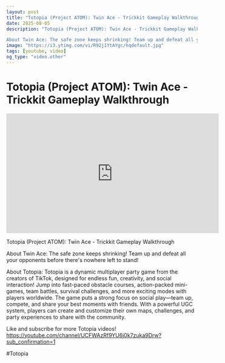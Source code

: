 ```yaml
---
layout: post
title: "Totopia (Project ATOM): Twin Ace - Trickkit Gameplay Walkthrough"
date: 2025-08-05
description: "Totopia (Project ATOM): Twin Ace - Trickkit Gameplay Walkthrough

About Twin Ace: The safe zone keeps shrinking! Team up and defeat all your opponents b..."
image: "https://i3.ytimg.com/vi/R92j1YtAYgc/hqdefault.jpg"
tags: [youtube, video]
og_type: "video.other"
---
```


<script type="application/ld+json">
{
  "@context": "http://schema.org",
  "@type": "VideoObject",
  "name": "Totopia (Project ATOM): Twin Ace - Trickkit Gameplay Walkthrough",
  "description": "Totopia (Project ATOM): Twin Ace - Trickkit Gameplay Walkthrough\n\nAbout Twin Ace: The safe zone keeps shrinking! Team up and defeat all your opponents before there's nowhere left to stand!\n\nAbout Totopia: Totopia is a dynamic multiplayer party game from the creators of TikTok, designed for endless fun, creativity, and social interaction! Jump into fast-paced obstacle courses, action-packed mini-games, team battles, survival challenges, and more exciting modes with players worldwide. The game puts a strong focus on social play\u2014team up, compete, and share your best moments with friends. With a powerful UGC system, players can create and customize their own maps, challenges, and party experiences to share with the community.\n\nLike and subscribe for more Totopia videos! https://youtube.com/channel/UCFWAzRf9YU6j0k7zuka9Drw?sub_confirmation=1\n\n#Totopia",
  "thumbnailUrl": "https://i3.ytimg.com/vi/R92j1YtAYgc/hqdefault.jpg",
  "uploadDate": "2025-08-05T02:51:04",
  "embedUrl": "https://www.youtube.com/embed/R92j1YtAYgc",
  "publisher": {
    "@type": "Person",
    "name": "Celo Zaga"
  },
  "mainEntityOfPage": {
    "@type": "WebPage",
    "@id": "https://celozaga.github.io/2025/08/05/totopia-(project-atom):-twin-ace---trickkit-gameplay-walkthrough-R92j1YtAYgc.html"
  },
  "duration": "PT0M0S"
}
</script>

<script type="application/ld+json">
{
  "@context": "http://schema.org",
  "@type": "BlogPosting",
  "headline": "Totopia (Project ATOM): Twin Ace - Trickkit Gameplay Walkthrough",
  "image": "https://i3.ytimg.com/vi/R92j1YtAYgc/hqdefault.jpg",
  "publisher": {
    "@type": "Person",
    "name": "Celo Zaga"
  },
  "url": "https://celozaga.github.io/2025/08/05/totopia-(project-atom):-twin-ace---trickkit-gameplay-walkthrough-R92j1YtAYgc.html",
  "datePublished": "2025-08-05T02:51:04",
  "dateCreated": "2025-08-05T02:51:04",
  "dateModified": "2025-08-05T02:51:04",
  "description": "Totopia (Project ATOM): Twin Ace - Trickkit Gameplay Walkthrough\n\nAbout Twin Ace: The safe zone keeps shrinking! Team up and defeat all your opponents b...",
  "author": {
    "@type": "Person",
    "name": "Celo Zaga"
  },
  "mainEntityOfPage": {
    "@type": "WebPage",
    "@id": "https://celozaga.github.io/2025/08/05/totopia-(project-atom):-twin-ace---trickkit-gameplay-walkthrough-R92j1YtAYgc.html"
  }
}
</script>

<h1 class="youtube-post-title">Totopia (Project ATOM): Twin Ace - Trickkit Gameplay Walkthrough</h1>

<iframe width="560" height="315" src="https://www.youtube.com/embed/R92j1YtAYgc" class="youtube-post-embed" frameborder="0" allowfullscreen></iframe>

<p class="youtube-post-description">Totopia (Project ATOM): Twin Ace - Trickkit Gameplay Walkthrough

About Twin Ace: The safe zone keeps shrinking! Team up and defeat all your opponents before there's nowhere left to stand!

About Totopia: Totopia is a dynamic multiplayer party game from the creators of TikTok, designed for endless fun, creativity, and social interaction! Jump into fast-paced obstacle courses, action-packed mini-games, team battles, survival challenges, and more exciting modes with players worldwide. The game puts a strong focus on social play—team up, compete, and share your best moments with friends. With a powerful UGC system, players can create and customize their own maps, challenges, and party experiences to share with the community.

Like and subscribe for more Totopia videos! https://youtube.com/channel/UCFWAzRf9YU6j0k7zuka9Drw?sub_confirmation=1

#Totopia</p>
